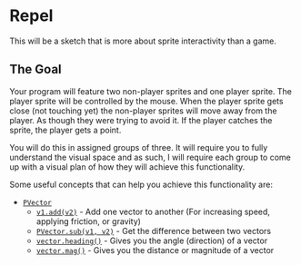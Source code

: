 # Repel
This will be a sketch that is more about sprite interactivity than a game.
## The Goal
Your program will feature two non-player sprites and one player sprite. The player sprite will be controlled by the mouse. When the player sprite gets close (not touching yet) the non-player sprites will move away from the player. As though they were trying to avoid it. If the player catches the sprite, the player gets a point.

You will do this in assigned groups of three. It will require you to fully understand the visual space and as such, I will require each group to come up with a visual plan of how they will achieve this functionality.

Some useful concepts that can help you achieve this functionality are:
- [`PVector`](https://processing.org/reference/PVector.html)
  - [`v1.add(v2)`]() - Add one vector to another (For increasing speed, applying friction, or gravity)
  - [`PVector.sub(v1, v2)`](https://processing.org/reference/PVector_sub_.html) - Get the difference between two vectors
  - [`vector.heading()`](https://processing.org/reference/PVector_heading_.html) - Gives you the angle (direction) of a vector
  - [`vector.mag()`](https://processing.org/reference/PVector_mag_.html) - Gives you the distance or magnitude of a vector
  
